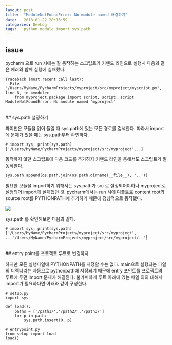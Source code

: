 ```yaml
---
layout: post
title:  "ModuleNotFoundError: No module named 해결하기"
date:   2018-01-22 20:13:59
categories: DevLog
tags:	python module import sys.path
---
```



## issue

pycharm 으로 run 시에는 잘 동작하는 스크립트가 커맨드 라인으로 실행시 다음과 같은 에러와 함께 실행에 실패했다. 
```
Traceback (most recent call last):
  File "/Users/MyName/PycharmProjects/myproject/src/myproject/myscript.py", line 8, in <module>
    from myproject.package import script, script, script
ModuleNotFoundError: No module named 'myproject'
```
<br/> 
## sys.path 설정하기 

파이썬은 모듈을 읽어 들일 때 sys.path에 있는 모든 경로를 검색한다. 따라서 import에 문제가 있을 때는 sys.path부터 확인하자. 

```
# import sys; print(sys.path)
['/Users/MyName/PycharmProjects/myproject/src/myproject'...]
```

동작하지 않던 스크립트에 다음 코드를 추가하자 커맨드 라인을 통해서도 스크립트가 잘 동작한다. 
```
sys.path.append(os.path.join(os.path.dirname(__file__), '..'))
```

필요한 모듈을 import하기 위해서는 sys.path가 src 로 설정되어야하나 myproject로 설정되어 import에 실패했던 것. pycharm에서는 run 시에 디폴트로 content root와 source root를 PYTHONPATH에 추가하기 때문에 정상적으로 동작했다. 


<a href="//underlinee.github.io/assets/20180123-1.png" data-lightbox="falcon9-large">
  <img src="//underlinee.github.io/assets/20180123-1.png"/>
</a>


sys.path 를 확인해보면 다음과 같다. 

```
# import sys; print(sys.path)
['/Users/MyName/PycharmProjects/myproject/src/myproject', ...'/Users/MyName/PycharmProjects/myproject/src/myproject/..']
```

<br/> 
## entry point를 프로젝트 루트로 변경하자

하지만 모든 실행파일에 PYTHONPATH를 지정할 수는 없다. main으로 실행되는 파일의 디렉터리는 자동으로 pythonpath에 저장되기 때문에 entry 포인트를 프로젝트의 루트에 두면 import 문제가 해결된다. 불가피하게 루트 아래에 있는 파일 외의 대해서 import가 필요하다면 아래와 같이 구성한다. 

```
# setup.py
import sys

def load():
    paths = ['/path1/','/path2/','/path3/']
    for p in path:
        sys.path.insert(0, p)

# entrypoint.py
from setup import load
load()
```
